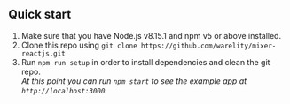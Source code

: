 ## Quick start

1.  Make sure that you have Node.js v8.15.1 and npm v5 or above installed.
2.  Clone this repo using `git clone https://github.com/warelity/mixer-reactjs.git`
3.  Run `npm run setup` in order to install dependencies and clean the git repo.<br />
    _At this point you can run `npm start` to see the example app at `http://localhost:3000`._
